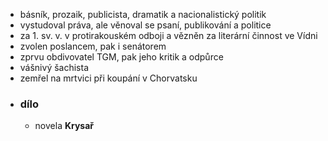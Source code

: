 - básník, prozaik, publicista, dramatik a nacionalistický politik 
- vystudoval práva, ale věnoval se psaní, publikování a politice 
- za 1. sv. v. v protirakouském odboji a vězněn za literární činnost ve Vídni
- zvolen poslancem, pak i senátorem 
- zprvu obdivovatel TGM, pak jeho kritik a odpůrce 
- vášnivý šachista
- zemřel na mrtvici při koupání v Chorvatsku
- ### dílo
	- novela **Krysař**
